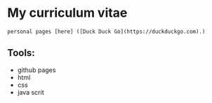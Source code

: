 # My curriculum vitae

    personal pages [here] ([Duck Duck Go](https://duckduckgo.com).)

## Tools:
- github pages 
- html
- css
- java scrit

